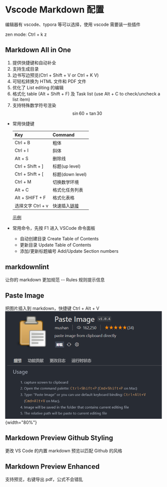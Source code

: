 # Vscode Markdown 配置

编辑器有 vscode、typora 等可以选择，使用 vscode 需要装一些插件

zen mode: Ctrl + k z

## Markdown All in One

1. 提供快捷键和自动补全
2. 支持生成目录
3. 边书写边预览(Ctrl + Shift + V or Ctrl + K V)
4. 可轻松转换为 HTML 文件和 PDF 文件
5. 优化了 List editing 的编辑
6. 格式化 table (Alt + Shift + F) 及 Task list (use Alt + C to check/uncheck a list item)
7. 支持特殊数学符号渲染
   $$ \sin60 + \tan30 $$

- 常用快捷键

  | Key               | Command                                                      |
  | ----------------- | ------------------------------------------------------------ |
  | Ctrl + B          | 粗体                                                         |
  | Ctrl + I          | 斜体                                                         |
  | Alt + S           | 删除线                                                       |
  | Ctrl + Shift + ]  | 标题(up level)                                               |
  | Ctrl + Shift + [  | 标题(down level)                                             |
  | Ctrl + M          | 切换数学环境                                                 |
  | Alt + C           | 格式化任务列表                                               |
  | Alt + SHIFT + F   | 格式化表格                                                   |
  | 选择文字 Ctrl + v | 快速插入[链接](https://www.bilibili.com/video/BV1si4y1472o/) |

  [示例](https://segmentfault.com/a/1190000017461306)

- 常用命令，先按 F1 进入 VSCode 命令面板
  - 自动创建目录 Create Table of Contents
  - 更新目录 Update Table of Contents
  - 添加/更新标题编号 Add/Update Section numbers

## markdownlint

让你的 markdown 更加规范 -- Rules 规则提示信息

## Paste Image

把图片插入到 markdown，快捷键 Ctrl + Alt + V
![Paste Image](./test.png){width="80%"}

## Markdown Preview Github Styling

更改 VS Code 的内置 markdown 预览以匹配 Github 的风格

## Markdown Preview Enhanced

支持预览，右键导出 pdf，公式不会错乱
